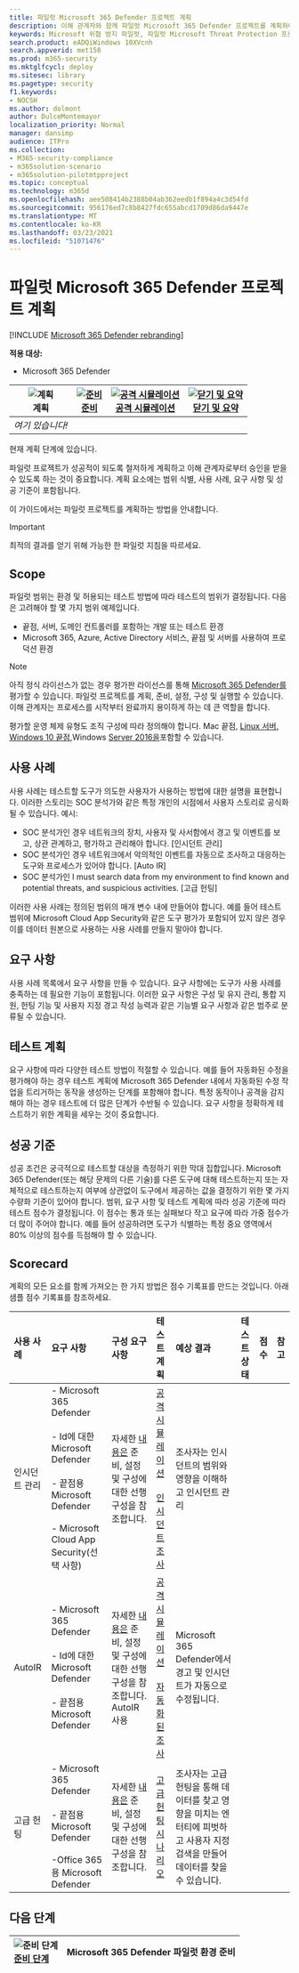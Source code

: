 ```yaml
---
title: 파일럿 Microsoft 365 Defender 프로젝트 계획
description: 이해 관계자와 함께 파일럿 Microsoft 365 Defender 프로젝트를 계획하여 기대치를 관리하고 성공적인 결과를 보장합니다.
keywords: Microsoft 위협 방지 파일럿, 파일럿 Microsoft Threat Protection 프로젝트 계획, 프로덕션에서 Microsoft Threat Protection 평가, Microsoft Threat Protection 파일럿 프로젝트, 사이버 보안, 고급 영구 위협, 엔터프라이즈 보안, 장치, 장치, ID, 사용자, 데이터, 응용 프로그램, 인시던트, 자동화된 조사 및 수정, 고급 헌팅
search.product: eADQiWindows 10XVcnh
search.appverid: met150
ms.prod: m365-security
ms.mktglfcycl: deploy
ms.sitesec: library
ms.pagetype: security
f1.keywords:
- NOCSH
ms.author: dolmont
author: DulceMontemayor
localization_priority: Normal
manager: dansimp
audience: ITPro
ms.collection:
- M365-security-compliance
- m365solution-scenario
- m365solution-pilotmtpproject
ms.topic: conceptual
ms.technology: m365d
ms.openlocfilehash: aee508414b2388b04ab362eedb1f894a4c3d54fd
ms.sourcegitcommit: 956176ed7c8b8427fdc655abcd1709d86da9447e
ms.translationtype: MT
ms.contentlocale: ko-KR
ms.lasthandoff: 03/23/2021
ms.locfileid: "51071476"
---
```

# <a name="planning-your-pilot-microsoft-365-defender-project"></a>파일럿 Microsoft 365 Defender 프로젝트 계획 

[!INCLUDE [Microsoft 365 Defender rebranding](../includes/microsoft-defender.md)]


**적용 대상:**
- Microsoft 365 Defender

|![계획](../../media/phase-diagrams/1-planning.png)<br/>계획|[![준비](../../media/phase-diagrams/2-prepare.png)](prepare-m365d-eval.md)<br/>[준비](prepare-m365d-eval.md) | [![공격 시뮬레이션](../../media/phase-diagrams/3-simluate.png)](m365d-pilot-simulate.md)<br/>[공격 시뮬레이션](m365d-pilot-simulate.md) | [![닫기 및 요약](../../media/phase-diagrams/4-summary.png)](m365d-pilot-close.md)<br/>[닫기 및 요약](m365d-pilot-close.md)|
|--|--|--|--|
|*여기 있습니다!*| | | |

현재 계획 단계에 있습니다.

파일럿 프로젝트가 성공적이 되도록 철저하게 계획하고 이해 관계자로부터 승인을 받을 수 있도록 하는 것이 중요합니다. 계획 요소에는 범위 식별, 사용 사례, 요구 사항 및 성공 기준이 포함됩니다.

이 가이드에서는 파일럿 프로젝트를 계획하는 방법을 안내합니다. 

>[!IMPORTANT]
>최적의 결과를 얻기 위해 가능한 한 파일럿 지침을 따르세요.


## <a name="scope"></a>Scope

파일럿 범위는 환경 및 허용되는 테스트 방법에 따라 테스트의 범위가 결정됩니다. 다음은 고려해야 할 몇 가지 범위 예제입니다.
- 끝점, 서버, 도메인 컨트롤러를 포함하는 개발 또는 테스트 환경
- Microsoft 365, Azure, Active Directory 서비스, 끝점 및 서버를 사용하여 프로덕션 환경

>[!NOTE]
>아직 정식 라이선스가 없는 경우 평가판 라이선스를 통해 [Microsoft 365 Defender를](m365d-evaluation.md?ocid=cx-docs-MTPtriallab) 평가할 수 있습니다. 파일럿 프로젝트를 계획, 준비, 설정, 구성 및 실행할 수 있습니다. 이해 관계자는 프로세스를 시작부터 완료까지 용이하게 하는 데 큰 역할을 합니다.

평가할 운영 체제 유형도 조직 구성에 따라 정의해야 합니다. Mac 끝점, [](/windows/security/threat-protection/microsoft-defender-atp/microsoft-defender-atp-mac#system-requirements) [Linux 서버,](/windows/security/threat-protection/microsoft-defender-atp/microsoft-defender-atp-linux#system-requirements) [Windows 10 끝점,](/windows/security/threat-protection/microsoft-defender-atp/minimum-requirements#supported-windows-versions)Windows [Server 2016을](/windows/security/threat-protection/microsoft-defender-atp/minimum-requirements#supported-windows-versions)포함할 수 있습니다.

## <a name="use-cases"></a>사용 사례

사용 사례는 테스트할 도구가 의도한 사용자가 사용하는 방법에 대한 설명을 표현합니다. 이러한 스토리는 SOC 분석가와 같은 특정 개인의 시점에서 사용자 스토리로 공식화될 수 있습니다. 예시:
- SOC 분석가인 경우 네트워크의 장치, 사용자 및 사서함에서 경고 및 이벤트를 보고, 상관 관계하고, 평가하고 관리해야 합니다. [인시던트 관리]
- SOC 분석가인 경우 네트워크에서 악의적인 이벤트를 자동으로 조사하고 대응하는 도구와 프로세스가 있어야 합니다. [Auto IR]
- SOC 분석가인 I must search data from my environment to find known and potential threats, and suspicious activities. [고급 헌팅]

이러한 사용 사례는 정의된 범위의 매개 변수 내에 만들어야 합니다. 예를 들어 테스트 범위에 Microsoft Cloud App Security와 같은 도구 평가가 포함되어 있지 않은 경우 이를 데이터 원본으로 사용하는 사용 사례를 만들지 말아야 합니다.

## <a name="requirements"></a>요구 사항

사용 사례 목록에서 요구 사항을 만들 수 있습니다. 요구 사항에는 도구가 사용 사례를 충족하는 데 필요한 기능이 포함됩니다. 이러한 요구 사항은 구성 및 유지 관리, 통합 지원, 헌팅 기능 및 사용자 지정 경고 작성 능력과 같은 기능별 요구 사항과 같은 범주로 분류될 수 있습니다.

## <a name="test-plan"></a>테스트 계획

요구 사항에 따라 다양한 테스트 방법이 적절할 수 있습니다. 예를 들어 자동화된 수정을 평가해야 하는 경우 테스트 계획에 Microsoft 365 Defender 내에서 자동화된 수정 작업을 트리거하는 동작을 생성하는 단계를 포함해야 합니다. 특정 동작이나 공격을 감지해야 하는 경우 테스트에 더 많은 단계가 수반될 수 있습니다. 요구 사항을 정확하게 테스트하기 위한 계획을 세우는 것이 중요합니다.

## <a name="success-criteria"></a>성공 기준

성공 조건은 궁극적으로 테스트할 대상을 측정하기 위한 막대 집합입니다. Microsoft 365 Defender(또는 해당 문제의 다른 기술)를 다른 도구에 대해 테스트하는지 또는 자체적으로 테스트하는지 여부에 상관없이 도구에서 제공하는 값을 결정하기 위한 몇 가지 수량화 기준이 있어야 합니다. 범위, 요구 사항 및 테스트 계획에 따라 성공 기준에 따라 테스트 점수가 결정됩니다. 이 점수는 통과 또는 실패보다 작고 요구에 따라 가중 점수가 더 많이 주어야 합니다. 예를 들어 성공하려면 도구가 식별하는 특정 중요 영역에서 80% 이상의 점수를 득점해야 할 수 있습니다.

## <a name="scorecard"></a>Scorecard

계획의 모든 요소를 함께 가져오는 한 가지 방법은 점수 기록표를 만드는 것입니다. 아래 샘플 점수 기록표를 참조하세요.

| 사용 사례 | 요구 사항 | 구성 요구 사항 | 테스트 계획 | 예상 결과 | 테스트 상태 | 점수 | 참고 |
|:-------|:-------|:-------|:-------|:-------|:-------|:-------|:-------|
|인시던트 관리|- Microsoft 365 Defender  </br></br>- Id에 대한 Microsoft Defender </br></br>- 끝점용 Microsoft Defender </br></br>- Microsoft Cloud App Security(선택 사항)|자세한 [내용은](m365d-evaluation.md?ocid=cx-docs-MTPtriallab) 준비, 설정 및 구성에 대한 선행 구성을 참조합니다. |[공격 시뮬레이션](m365d-pilot-simulate.md) <br></br>[인시던트 조사](./m365d-pilot-simulate.md#investigate-an-incident) |조사자는 인시던트의 범위와 영향을 이해하고 인시던트 관리||||
|AutoIR|- Microsoft 365 Defender </br></br>- Id에 대한 Microsoft Defender </br></br>- 끝점용 Microsoft Defender |자세한 [내용은](m365d-evaluation.md?ocid=cx-docs-MTPtriallab) 준비, 설정 및 구성에 대한 선행 구성을 참조합니다. <br>AutoIR 사용  |[공격 시뮬레이션](m365d-pilot-simulate.md) <br></br>[자동화된 조사](m365d-pilot-simulate.md#automated-investigation-and-remediation) |Microsoft 365 Defender에서 경고 및 인시던트가 자동으로 수정됩니다.||||
|고급 헌팅|- Microsoft 365 Defender </br></br>- 끝점용 Microsoft Defender </br></br>-Office 365용 Microsoft Defender |자세한 [내용은](m365d-evaluation.md?ocid=cx-docs-MTPtriallab) 준비, 설정 및 구성에 대한 선행 구성을 참조합니다.|[고급 헌팅 시나리오](./m365d-pilot-simulate.md#advanced-hunting-scenario) |조사자는 고급 헌팅을 통해 데이터를 찾고 영향을 미치는 엔터티에 피벗하고 사용자 지정 검색을 만들어 데이터를 찾을 수 있습니다.||||



## <a name="next-step"></a>다음 단계
|![준비 단계](../../media/mtp/prep.png) <br>[준비 단계](prepare-m365d-eval.md) | Microsoft 365 Defender 파일럿 환경 준비
|:-------|:-----|

